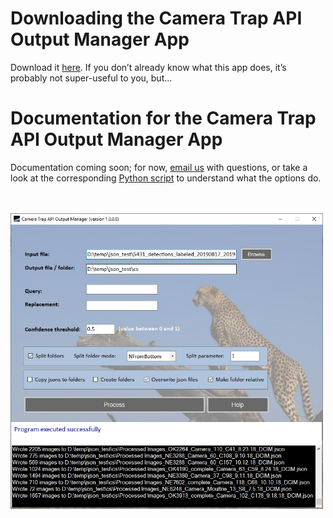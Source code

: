# Downloading the Camera Trap API Output Manager App

Download it <a href="https://lilablobssc.blob.core.windows.net/models/apps/CameraTrapApiOutputManager.1.1.zip">here</a>.  If you don&rsquo;t already know what this app does, it&rsquo;s probably not super-useful to you, but...


# Documentation for the Camera Trap API Output Manager App

Documentation coming soon; for now, <a href="mailto:cameratraps@microsoft.com">email us</a> with questions, or take a look at the corresponding <a href="https://github.com/microsoft/CameraTraps/blob/master/api/batch_processing/postprocessing/subset_json_detector_output.py">Python script</a> to understand what the options do.

<br/><br/>
<img src="CameraTrapJsonManagerApp.jpg" width=500>
